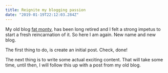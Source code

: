 ```yaml
---
title: Reignite my blogging passion
date: "2019-01-19T22:12:03.284Z"
---
```


My old blog [fat monty](http://www.fatmonty.com), has been long retired and I felt a strong impetus to start a fresh reincarnation of it. So here I am again. New name and new blog.

The first thing to do, is create an initial post. Check, done!

The next thing is to write some actual exciting content. That will take some time, until then, I will follow this up with a post from my old blog.